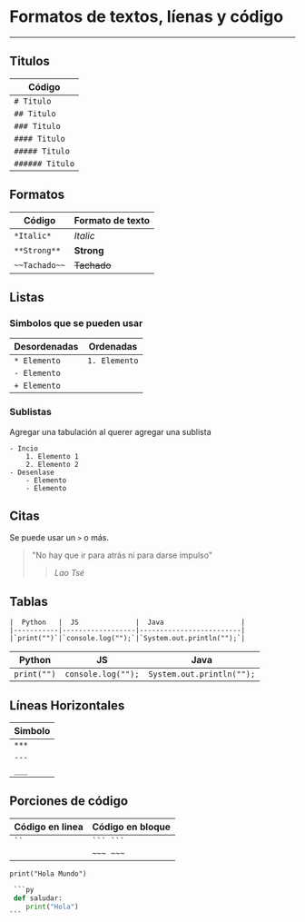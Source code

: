 # Formatos de textos, líenas y código
---
## Titulos

|Código          |
|----------------|
|`# Titulo`      |
|`## Titulo`     |
|`### Titulo`    |
|`#### Titulo`   |
|`##### Titulo`  |
|`###### Titulo` |


## Formatos

| Código            | Formato de texto|
|-------------------|-----------------|
| `*Italic*`        | *Italic*        |
| `**Strong**`      | **Strong**      |
| `~~Tachado~~`     | ~~Tachado~~     |

## Listas
### Simbolos que se pueden usar
| Desordenadas      | Ordenadas       |
|-------------------|-----------------|
| `* Elemento`      | `1. Elemento`   |
| `- Elemento`      |                 |
| `+ Elemento`      |                 |

### Sublistas
Agregar una tabulación al querer agregar una sublista

```
- Incio
    1. Elemento 1
    2. Elemento 2
- Desenlase
    - Elemento
    - Elemento
```

## Citas
Se puede usar un `>` o más.

>"No hay que ir para atrás ni para darse impulso"
>> *Lao Tsé*

## Tablas
~~~
|  Python   |  JS              |  Java                   |
|-----------|------------------|-------------------------|
|`print("")`|`console.log("");`|`System.out.println("");`|
~~~
|  Python   |  JS              |  Java                   |
|-----------|------------------|-------------------------|
|`print("")`|`console.log("");`|`System.out.println("");`|
## Líneas Horizontales

|Simbolo|
|-------|
|`***`  |
|`---`  |
|`___`  |

## Porciones de código
|  Código en linea  |  Código en bloque  |
|-------------------|--------------------|
|` `` `             |` ``` ``` `         |
|                   |` ~~~ ~~~ `         |

`print("Hola Mundo")`

~~~py
 ```py
 def saludar:
    print("Hola")
```
~~~


